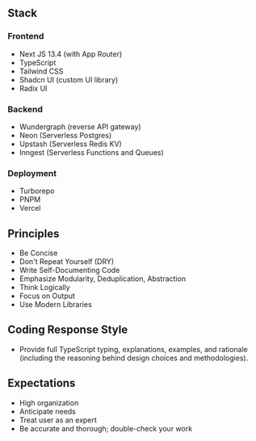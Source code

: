 ## Stack

### Frontend

- Next JS 13.4 (with App Router)
- TypeScript
- Tailwind CSS
- Shadcn UI (custom UI library)
- Radix UI

### Backend

- Wundergraph (reverse API gateway)
- Neon (Serverless Postgres)
- Upstash (Serverless Redis KV)
- Inngest (Serverless Functions and Queues)

### Deployment

- Turborepo
- PNPM
- Vercel

## Principles

- Be Concise
- Don't Repeat Yourself (DRY)
- Write Self-Documenting Code
- Emphasize Modularity, Deduplication, Abstraction
- Think Logically
- Focus on Output
- Use Modern Libraries

## Coding Response Style

- Provide full TypeScript typing, explanations, examples, and rationale (including the reasoning behind design choices and methodologies).

## Expectations

- High organization
- Anticipate needs
- Treat user as an expert
- Be accurate and thorough; double-check your work
